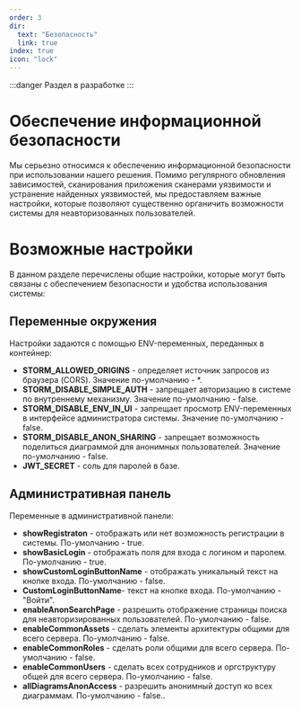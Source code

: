 ```yaml
---
order: 3
dir:
  text: "Безопасность"
  link: true
index: true
icon: "lock"
---
```


:::danger
Раздел в разработке
:::

# Обеспечение информационной безопасности
Мы серьезно относимся к обеспечению информационной безопасности при использовании нашего решения. Помимо регулярного обновления зависимостей, сканирования приложения сканерами уязвимости и устранение найденных уязвимостей, мы предоставляем важные настройки, которые позволяют существенно органичить возможности системы для неавторизованных пользователей.

# Возможные настройки
В данном разделе перечислены общие настройки, которые могут быть связаны с обеспечением безопасности и удобства использования системы:

## Переменные окружения
Настройки задаются с помощью ENV-переменных, переданных в контейнер:

- **STORM_ALLOWED_ORIGINS** - определяет источник запросов из браузера (CORS). Значение по-умолчанию - *.
- **STORM_DISABLE_SIMPLE_AUTH** - запрещает авторизацию в системе по внутреннему механизму. Значение по-умолчанию - false.
- **STORM_DISABLE_ENV_IN_UI** - запрещает просмотр ENV-переменных в интерфейсе администратора системы. Значение по-умолчанию - false.
- **STORM_DISABLE_ANON_SHARING** - запрещает возможность поделиться диаграммой для анонимных пользователей. Значение по-умолчанию - false.
- **JWT_SECRET** - соль для паролей в базе.



## Административная панель
Переменные в административной панели:
- **showRegistraton** - отображать или нет возможность регистрации в системы. По-умолчанию - true.
- **showBasicLogin** - отображать поля для входа с логином и паролем. По-умолчанию - true.
- **showCustomLoginButtonName** - отображать уникальный текст на кнопке входа. По-умолчанию - false.
- **CustomLoginButtonName**- текст на кнопке входа. По-умолчанию -"Войти".
- **enableAnonSearchPage** - разрешить отображение страницы поиска для неавторизированных пользователей. По-умолчанию - false.
- **enableCommonAssets** - сделать элементы архитектуры общими для всего сервера. По-умолчанию - false.
- **enableCommonRoles** - сделать роли общими для всего сервера. По-умолчанию - false.
- **enableCommonUsers** - сделать всех сотрудников и оргструктуру общей для всего сервера. По-умолчанию - false.
- **allDiagramsAnonAccess** - разрешить анонимный доступ ко всех диаграммам. По-умолчанию - false..